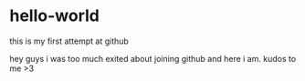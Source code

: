 # hello-world
this is my first attempt at github

hey guys i was too much exited about joining github and here i am.
kudos to me >3
